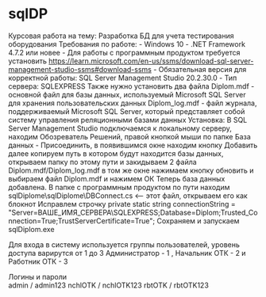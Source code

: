 # sqlDP
Курсовая работа на тему: Разработка БД для учета тестирования оборудования
Требования по работе:
    - Windows 10 
    - .NET Framework 4.7.2 или новее
    - Для работы с программным продуктом требуется установить https://learn.microsoft.com/en-us/ssms/download-sql-server-management-studio-ssms#download-ssms
    - Обязательная версия для корректной работы: SQL Server Management Studio 20.2.30.0
    - Тип сервера: SQLEXPRESS
    Также нужно установить два файла
    Diplom.mdf - основной файл для базы данных, используемый Microsoft SQL Server для хранения пользовательских данных
    Diplom_log.mdf - файл журнала, поддерживаемый Microsoft SQL Server, который представляет собой систему управления реляционными базами данных
Установка:
    В SQL Server Management Studio подключаемся к локальному серверу, находим Обозреватель Решений, правой кнопкой мыши по папке База данных - Присоединить, в появившимся окне находим кнопку Добавить
    далее копируем путь в котором будут находится базы данных, открываем папку по этому пути и закидываем 2 файла Diplom.mdf/Diplom_log.mdf
    в том же окне нажимаем кнопку обновить и выбираем файл Diplom.mdf и нажимем ОК
    Теперь база данных добавлена. 
    В папке с программным продуктом по пути находим sqlDiplome\sqlDiplome\DBConnect.cs <-- этот файл, открываем его как блокнот 
    Исправлем строчку private static string connectionString = "Server=ВАШЕ_ИМЯ_СЕРВЕРА\\SQLEXPRESS;Database=Diplom;Trusted_Connection=True;TrustServerCertificate=True";
    Сохраняем и запускаем sqlDiplom.exe

    
Для входа в систему используется группы пользователей, уровень доступа варирутся от 1 до 3 
Администратор - 1 , Начальник ОТК - 2 и Работник ОТК - 3

Логины и пароли  
admin / admin123
nchlOTK / nchlOTK123
rbtOTK / rbtOTK123  





